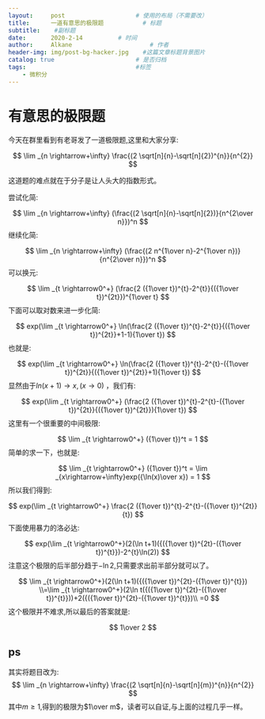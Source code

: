 ```yaml
---
layout:     post                    # 使用的布局（不需要改）
title:      一道有意思的极限题           # 标题 
subtitle:    #副标题
date:       2020-2-14          # 时间
author:     Alkane                      # 作者
header-img: img/post-bg-hacker.jpg    #这篇文章标题背景图片
catalog: true                       # 是否归档
tags:                               #标签
    - 微积分
---
```


# 有意思的极限题

今天在群里看到有老哥发了一道极限题,这里和大家分享:


$$
\lim _{n \rightarrow+\infty} \frac{(2 \sqrt[n]{n}-\sqrt[n]{2})^{n}}{n^{2}}
$$


这道题的难点就在于分子是让人头大的指数形式。



尝试化简:


$$
\lim _{n \rightarrow+\infty} (\frac{(2 \sqrt[n]{n}-\sqrt[n]{2})}{n^{2\over n}})^n
$$
继续化简:


$$
\lim _{n \rightarrow+\infty} (\frac{(2 n^{1\over n}-2^{1\over n})}{n^{2\over n}})^n
$$
可以换元:


$$
\lim _{t \rightarrow0^+} (\frac{2 ({1\over t})^{t}-2^{t}}{({1\over t})^{2t}})^{1\over t}
$$
下面可以取对数来进一步化简:


$$
exp(\lim _{t \rightarrow0^+} \ln(\frac{2 ({1\over t})^{t}-2^{t}}{({1\over t})^{2t}}+1-1){1\over t})
$$
也就是:


$$
exp(\lim _{t \rightarrow0^+} \ln(\frac{2 ({1\over t})^{t}-2^{t}-({1\over t})^{2t}}{({1\over t})^{2t}}+1){1\over t})
$$
显然由于$ln(x+1)\rightarrow x,(x\rightarrow0)$ ，我们有:


$$
exp(\lim _{t \rightarrow0^+} (\frac{2 ({1\over t})^{t}-2^{t}-({1\over t})^{2t}}{({1\over t})^{2t}}){1\over t})
$$
这里有一个很重要的中间极限:


$$
\lim _{t \rightarrow0^+} ({1\over t})^t = 1
$$
简单的求一下，也就是:


$$
\lim _{t \rightarrow0^+} ({1\over t})^t = \lim _{x\rightarrow+\infty}exp({\ln(x)\over x}) = 1
$$
所以我们得到:


$$
exp(\lim _{t \rightarrow0^+} \frac{2 ({1\over t})^{t}-2^{t}-({1\over t})^{2t}}{t})
$$
下面使用暴力的洛必达:


$$
exp(\lim _{t \rightarrow0^+}(2(\ln t+1)({({1\over t})^{2t}-({1\over t})^{t}})-2^{t}\ln(2))
$$
注意这个极限的后半部分趋于$-\ln2$,只需要求出前半部分就可以了。


$$
\lim _{t \rightarrow0^+}(2(\ln t+1)({({1\over t})^{2t}-({1\over t})^{t}})
\\=\lim _{t \rightarrow0^+}(2\ln t({({1\over t})^{2t}-({1\over t})^{t}}))+2({({1\over t})^{2t}-({1\over t})^{t}})\\
=0
$$
这个极限并不难求,所以最后的答案就是:


$$
1\over 2
$$

## ps

其实将题目改为:
$$
\lim _{n \rightarrow+\infty} \frac{(2 \sqrt[n]{n}-\sqrt[n]{m})^{n}}{n^{2}}
$$
其中$m\ge 1$,得到的极限为$1\over m$，读者可以自证,与上面的过程几乎一样。